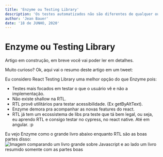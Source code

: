 ```yaml
---
title: 'Enzyme ou Testing Library'
description: 'Os testes automatizados não são diferentes de qualquer outro software que escrevemos. Eles jogam no mesmo campo de prioridades que qualquer outra coisa.'
author: 'Jean Bauer'
date: '18 de JUNHO, 2020'
---
```


# Enzyme ou Testing Library

Artigo em construção, em breve você vai poder ler em detalhes.

Muito curioso? Ok, aqui vai o resumo deste artigo em um tweet:

Eu considero React Testing Library uma melhor opção do que Enzyme pois:

- Testes mais focados em testar o que o usuário vê e não a implementação.
- Não existe shallow na RTL.
- RTL provê utilitários para testar acessibilidade. (Ex getByAltText).
- Enzyme demora pra acompanhar as novas features do react.
- RTL já tem um ecossistema de libs pra teste que tá bem legal, ou seja, eu aprendo RTL e consigo testar no cypress, no react native. Até em angular. :p

Eu vejo Enzyme como o grande livro abaixo enquanto RTL são as boas partes disso:
![Imagem comparando um livro grande sobre Javascript e ao lado um livro resumido somente com as partes boas](https://preview.redd.it/h7nt4keyd7oy.jpg?width=960&crop=smart&auto=webp&s=bd3b2908be4a0647d6df25c40765ca07c68f0568)

